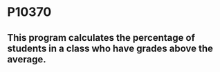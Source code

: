 # P10370
##  This program calculates the percentage of students in a class who have grades above the average.
